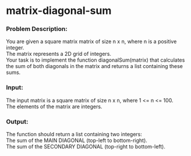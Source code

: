 # matrix-diagonal-sum

### Problem Description:
 You are given a square matrix matrix of size n x n, where n is a positive integer.<br> The matrix represents a 2D grid of integers.<br> Your task is to implement the function diagonalSum(matrix) that calculates the sum of both diagonals in the matrix and returns a list containing these sums.<br>

### Input:
 The input matrix is a square matrix of size n x n, where 1 <= n <= 100.<br> The elements of the matrix are integers.

### Output:<br>

 The function should return a list containing two integers:<br>
 The sum of the MAIN DIAGONAL (top-left to bottom-right).<br>
 The sum of the SECONDARY DIAGONAL (top-right to bottom-left).
